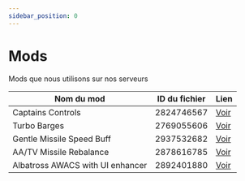 ```yaml
---
sidebar_position: 0
---
```


# Mods
Mods que nous utilisons sur nos serveurs

| Nom du mod                       | ID du fichier | Lien                                                                      |
| -------------------------------- | ------------- | ------------------------------------------------------------------------- |
| Captains Controls                | 2824746567    | [Voir](https://steamcommunity.com/sharedfiles/filedetails/?id=2824746567) |
| Turbo Barges                     | 2769055606    | [Voir](https://steamcommunity.com/sharedfiles/filedetails/?id=2769055606) |
| Gentle Missile Speed Buff        | 2937532682    | [Voir](https://steamcommunity.com/sharedfiles/filedetails/?id=2937532682) |
| AA/TV Missile Rebalance          | 2878616785    | [Voir](https://steamcommunity.com/sharedfiles/filedetails/?id=2878616785) |
| Albatross AWACS with UI enhancer | 2892401880    | [Voir](https://steamcommunity.com/sharedfiles/filedetails/?id=2892401880) |
